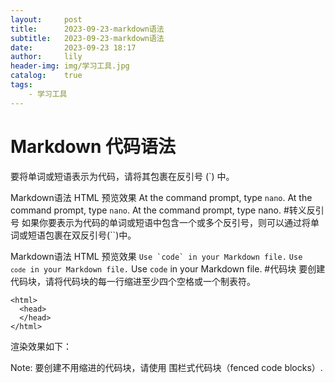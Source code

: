 ```yaml
---
layout:     post
title:      2023-09-23-markdown语法
subtitle:   2023-09-23-markdown语法
date:       2023-09-23 18:17
author:     lily
header-img: img/学习工具.jpg
catalog:    true
tags:
    - 学习工具
---
```

# Markdown 代码语法
要将单词或短语表示为代码，请将其包裹在反引号 (`) 中。

Markdown语法	HTML	预览效果
At the command prompt, type `nano`.	At the command prompt, type <code>nano</code>.	At the command prompt, type nano.
#转义反引号
如果你要表示为代码的单词或短语中包含一个或多个反引号，则可以通过将单词或短语包裹在双反引号(``)中。

Markdown语法	HTML	预览效果
``Use `code` in your Markdown file.``	<code>Use `code` in your Markdown file.</code>	Use `code` in your Markdown file.
#代码块
要创建代码块，请将代码块的每一行缩进至少四个空格或一个制表符。

    <html>
      <head>
      </head>
    </html>
渲染效果如下：

<html>
  <head>
  </head>
</html>
Note: 要创建不用缩进的代码块，请使用 围栏式代码块（fenced code blocks）.